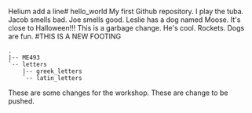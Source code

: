 Helium add a line# hello_world
My first Github repository.
I play the tuba. 
Jacob smells bad.
Joe smells good.
Leslie has a dog named Moose.
It's close to Halloween!!!
This is a garbage change.
He's cool.
Rockets.
Dogs are fun.
#THIS IS A NEW FOOTING
```
.
|-- ME493
`-- letters
    |-- greek_letters
    `-- latin_letters
```

These are some changes for the workshop.
These are change to be pushed.
